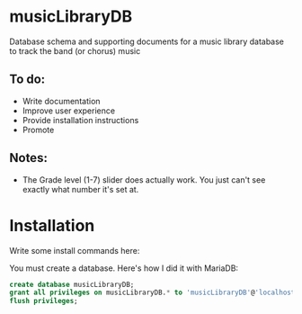 # musicLibraryDB
Database schema and supporting documents for a music library database to track the band (or chorus) music

## To do:
- Write documentation
- Improve user experience
- Provide installation instructions
- Promote

## Notes:
- The Grade level (1-7) slider does actually work. You just can't see exactly what number it's set at.


# Installation
Write some install commands here:

You must create a database. Here's how I did it with MariaDB:

```sql
create database musicLibraryDB;
grant all privileges on musicLibraryDB.* to 'musicLibraryDB'@'localhost' identified by 'superS3cretPa$$wo4d';
flush privileges;
```